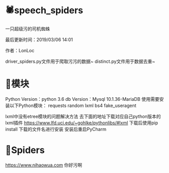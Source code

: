 # 🕷speech_spiders
一只超级污的司机蜘蛛

最后更新时间：2019/03/06 14:01

作者：LonLoc

driver_spiders.py文件用于爬取污污的数据~
distinct.py文件用于数据去重~

# 🔗模块
Python Version：python 3.6
db Version：Mysql    10.1.36-MariaDB
使用需要安装以下Python模块：
requests
random
lxml
bs4
fake_useragent

lxml中没有etree模块的问题解决方法
去下面的地址下载对应自己python版本的lxml插件
https://www.lfd.uci.edu/~gohlke/pythonlibs/#lxml
下载后使用pip install 下载的文件名进行安装
安装后重启PyCharm

# 🌚Spiders
https://www.nihaowua.com
你好污啊
